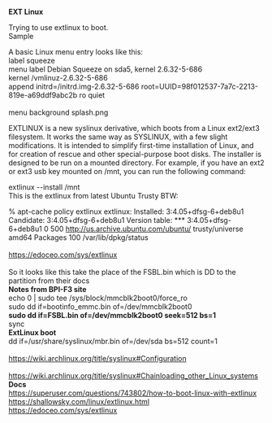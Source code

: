 **EXT Linux**
<br>

Trying to use extlinux to boot.<br>
Sample<br>

A basic Linux menu entry looks like this:<br>
label squeeze<br>
menu label Debian Squeeze on sda5, kernel 2.6.32-5-686<br>
kernel /vmlinuz-2.6.32-5-686<br>
append initrd=/initrd.img-2.6.32-5-686 root=UUID=98f012537-7a7c-2213-819e-a69ddf9abc2b ro quiet<br>
<br>
menu background splash.png
<br>

EXTLINUX is a new syslinux derivative, which boots from a Linux ext2/ext3 filesystem. It works the same way as SYSLINUX, with a few slight modifications. It is intended to simplify first-time installation of Linux, and for creation of rescue and other special-purpose boot disks.
The installer is designed to be run on a mounted directory. For example, if you have an ext2 or ext3 usb key mounted on /mnt, you can run the following command:

extlinux --install /mnt
<br>
This is the extlinux from latest Ubuntu Trusty BTW:

% apt-cache policy extlinux
extlinux:
Installed: 3:4.05+dfsg-6+deb8u1
Candidate: 3:4.05+dfsg-6+deb8u1
Version table:
*** 3:4.05+dfsg-6+deb8u1 0
500 http://us.archive.ubuntu.com/ubuntu/ trusty/universe amd64 Packages
100 /var/lib/dpkg/status
<br>
<br>
https://edoceo.com/sys/extlinux
<br>
<br>
So it looks like this take the place of the FSBL.bin which is DD to the partition from their docs
<br>
**Notes from BPI-F3 site**
<br>
echo 0 | sudo tee /sys/block/mmcblk2boot0/force_ro<br>
sudo dd if=bootinfo_emmc.bin of=/dev/mmcblk2boot0<br>
**sudo dd if=FSBL.bin of=/dev/mmcblk2boot0 seek=512 bs=1**
<br>
sync
<br>
**ExtLinux boot**
<br>
dd if=/usr/share/syslinux/mbr.bin of=/dev/sda bs=512 count=1
<br>
<br>
https://wiki.archlinux.org/title/syslinux#Configuration
<br>
<br>
https://wiki.archlinux.org/title/syslinux#Chainloading_other_Linux_systems
**Docs**
<br>
https://superuser.com/questions/743802/how-to-boot-linux-with-extlinux
<br>
https://shallowsky.com/linux/extlinux.html
<br>
https://edoceo.com/sys/extlinux
